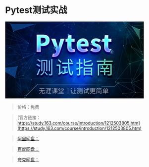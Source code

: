 # Pytest测试实战

![img](../../../assets/study163/free/672a032f1e4b4e3688c4a02482508f53.png)

> 价格：免费

> [官方链接：https://study.163.com/course/introduction/1212503805.htm](https://study.163.com/course/introduction/1212503805.htm)

> [阿里网盘：]()

> [百度网盘：]()

> [夸克网盘：]()
